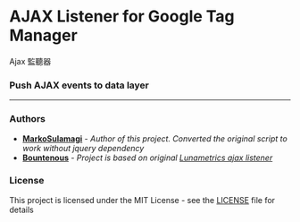 # AJAX Listener for Google Tag Manager
 Ajax 監聽器
 
### Push AJAX events to data layer

* * *

### Authors

* **[MarkoSulamagi](https://github.com/MarkoSulamagi)** - *Author of this project. Converted the original
script to work without jquery dependency*
* **[Bountenous](https://www.bounteous.com/)** - *Project is based on original 
[Lunametrics ajax listener](https://www.bounteous.com/insights/2015/08/27/ajax-event-listener-google-tag-manager/)*

### License

This project is licensed under the MIT License - see the [LICENSE](LICENSE) file for details
